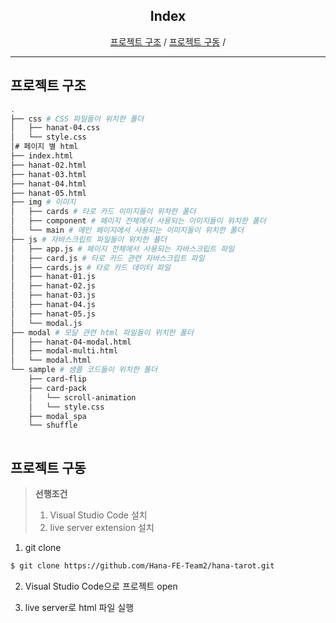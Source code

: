 <div>
  <h2 align="center">Index</h2>
  <p align="center">
    <a href="#프로젝트-구조">프로젝트 구조</a> /
    <a href="#프로젝트-구동">프로젝트 구동</a> /
  </p>
<div>

<hr>

## 프로젝트 구조

```bash
.
├── css # CSS 파일들이 위치한 폴더
│   ├── hanat-04.css
│   └── style.css
│# 페이지 별 html
├── index.html
├── hanat-02.html
├── hanat-03.html
├── hanat-04.html
├── hanat-05.html
├── img # 이미지
│   ├── cards # 타로 카드 이미지들이 위차한 폴더
│   ├── component # 페이지 전체에서 사용되는 이미지들이 위치한 폴더
│   └── main # 메인 페이지에서 사용되는 이미지들이 위치한 폴더
├── js # 자바스크립트 파일들이 위치한 폴더
│   ├── app.js # 페이지 전체에서 사용되는 자바스크립트 파일
│   ├── card.js # 타로 카드 관련 자바스크립트 파일
│   ├── cards.js # 타로 카드 데이터 파일
│   ├── hanat-01.js
│   ├── hanat-02.js
│   ├── hanat-03.js
│   ├── hanat-04.js
│   ├── hanat-05.js
│   └── modal.js
├── modal # 모달 관련 html 파일들이 위치한 폴더
│   ├── hanat-04-modal.html
│   ├── modal-multi.html
│   └── modal.html
└── sample # 샘플 코드들이 위치한 폴더
    ├── card-flip
    ├── card-pack
    │   └── scroll-animation
    │   └── style.css
    ├── modal_spa
    └── shuffle



```

## 프로젝트 구동

> **선행조건**
>
> 1. Visual Studio Code 설치
> 2. live server extension 설치

1. git clone

```bash
$ git clone https://github.com/Hana-FE-Team2/hana-tarot.git
```

2. Visual Studio Code으로 프로젝트 open

3. live server로 html 파일 실행
